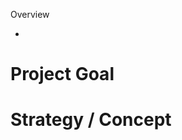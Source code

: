

Overview

-


Project Goal
==========================================================


Strategy / Concept
==========================================================

